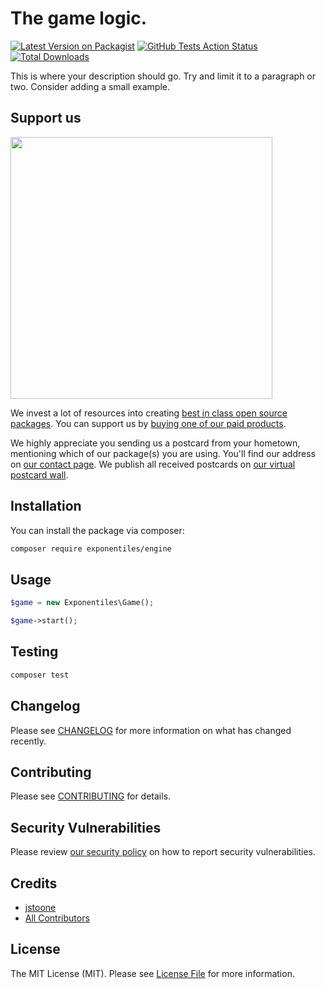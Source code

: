 # The game logic.

[![Latest Version on Packagist](https://img.shields.io/packagist/v/exponentiles/engine.svg?style=flat-square)](https://packagist.org/packages/exponentiles/engine)
[![GitHub Tests Action Status](https://img.shields.io/github/workflow/status/exponentiles/engine/Tests?label=tests)](https://github.com/exponentiles/engine/actions?query=workflow%3ATests+branch%3Amain)
[![Total Downloads](https://img.shields.io/packagist/dt/exponentiles/engine.svg?style=flat-square)](https://packagist.org/packages/exponentiles/engine)


This is where your description should go. Try and limit it to a paragraph or two. Consider adding a small example.

## Support us

[<img src="https://github-ads.s3.eu-central-1.amazonaws.com/package-skeleton-php.jpg?t=1" width="419px" />](https://spatie.be/github-ad-click/package-skeleton-php)

We invest a lot of resources into creating [best in class open source packages](https://spatie.be/open-source). You can support us by [buying one of our paid products](https://spatie.be/open-source/support-us).

We highly appreciate you sending us a postcard from your hometown, mentioning which of our package(s) you are using. You'll find our address on [our contact page](https://spatie.be/about-us). We publish all received postcards on [our virtual postcard wall](https://spatie.be/open-source/postcards).

## Installation

You can install the package via composer:

```bash
composer require exponentiles/engine
```

## Usage

```php
$game = new Exponentiles\Game();

$game->start();


```

## Testing

```bash
composer test
```

## Changelog

Please see [CHANGELOG](CHANGELOG.md) for more information on what has changed recently.

## Contributing

Please see [CONTRIBUTING](.github/CONTRIBUTING.md) for details.

## Security Vulnerabilities

Please review [our security policy](../../security/policy) on how to report security vulnerabilities.

## Credits

- [jstoone](https://github.com/jstoone)
- [All Contributors](../../contributors)

## License

The MIT License (MIT). Please see [License File](LICENSE.md) for more information.
